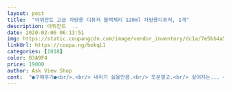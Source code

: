 ```yaml
---
layout: post 
title:  "아뮈잔트 고급 차량용 디퓨저 블랙체리 120ml 차량용디퓨저, 1개" 
description: 아뮈잔트  ..
date: 2020-02-06 06:13:51 
img: https://static.coupangcdn.com/image/vendor_inventory/dc1a/7e5bb4a5dc7c1e823d53edfc74ecc34aaee46bcfd33f241dbd35c0e42961.jpg 
linkUrl: https://coupa.ng/bokqL1 
categories: [1018] 
color: 03A9F4 
price: 19000 
author: Ask View Shop 
cont:  "●구매후기●<br/>.<br/> 내리기 싫을만큼.<br/> 또문열고.<br/> 싶어지는... <br/>.<br/>.<br/><br/>~~~~~~~~~~~~~~※※※※※※※※~~~~~~~~~~<br/>~~~그러다보니.<br/> 첫향을 접하는 고객들도 뭘살까.<br/>.<br/>?<br/>~~~여기까지가.<br/> 제가받고 느낀 장 단점을.<br/> 저만에<br/>~~또사러 올께요~^~^  ^<br/> -^<br/>~~판매자님.<br/> 앞으로.<br/> 이런 좋은제품 많이 올려주세요<br/>••••••••••••••••◐◐◐◐◐◐◐◐◐••••••••••••••••<br/>※※※※☆☆☆ 판매자님 ☆☆☆ 꾸준한 배려와 빠른배송<br/>□이번에 주문한 디퓨저.<br/> 공병이 블랙이라 디자인만<br/>●단점이있다면~첨엔.<br/> 향이바로 전에 산거처럼 알콜이<br/>◑.<br/>구입해서 이제.<br/> 한달정도.<br/> 되어가지만.<br/> 제가 이향이좋아 쟁겨놔야... <br/>... <br/>.<br/>하는 ••••흐뭇함••••<br/>◑.<br/>남편.<br/> 차안에 장착후.<br/> 차문 열때마다.<br/> 은은히 퍼져<br/>◑.<br/>얼핏보면.<br/> 남자 향 스킨향 처럼.<br/> 남자만 써야 되는지는<br/>◑.<br/>여자도 쓸수있게.<br/> 나왔음 해용... <br/>헤헤.<br/><br/>◑.<br/>이번에.<br/> 주문해 받았지만.<br/> 여전히☞깔끔 한포장과 함께☜<br/>◑.<br/>주문후~늘 빠른 배송 약속 넘 잘지켜 주셔서 받기까지.<br/> 걱정을 안하게.<br/> 되더라구요 ㅎㅎ<br/>◑.<br/>택배는.<br/> 늘 그렇잖아요~~주문하는 날로부터<br/>.<br/> ★★★.<br/> ★.<br/> ★강력 추천합니다.<br/> 한번 써보시길요.<br/> ★★★.<br/> ★.<br/> ★<br/>.<br/> ★★★.<br/> ★.<br/> ★추천할만한 베스트 향이져 .<br/> ★★★.<br/> ★.<br/> ★<br/>☞☞[판매자님께.<br/>  ㄱㅅ하고 칭찬] ☜☜ 적어봅니다<br/>☞☞좋은향을.<br/> 저만 알기보단.<br/>☞다른고객이 저처럼 ☜<br/>☞두번에같은 향을.<br/> 구매할땐.<br/> 판매자님 신뢰성과☜<br/>☞또주문하러 올께요 헤헤☜<br/>☞또주문하러 올께요.<br/> 편안 주말저녁되세요~~^~^<br/>☞많이 가지고.<br/> 있어도.<br/> 블랙체리.<br/> 이향이 젤 남편이<br/>☞우선장점 을말하자면~블랙병에.<br/>  디자인은 아주고급지면서도.<br/> 깔끔한.<br/> 모던함과.<br/>늘봐도 질리지 않는<br/>☞향을 느낄수 있다라는 생각에.<br/> □평남기고 갑니당□<br/>♡고객에 입장에서.<br/> 만들어 주시는♡ 「어벤투스 이향은」 어떨까요.<br/>?  ^ㅡ^<br/>♤♤♤늘고객을 배려하는 ◁센스까지▷♤♤♤<br/>「남자스킨향을.<br/> 같은.<br/> 향수향을 좋아하다보니」<br/>【아직 도.<br/> 차안 방향에.<br/> 관심이 있는데.<br/> 어떤걸살까.<br/>.<br/>?】<br/>고객을응대하는 배려와 태도에.<br/> ㄱㅅ드립니다~^^<br/>고객을응대하는 태도와 배려에.<br/> ㄱㅅ드립니다~^^<br/>고객이나 궁금할듯해서.<br/> 굳이 제생각을.<br/> 말하자면<br/>고민하다가도.<br/> 평에.<br/> 한줄이라도.<br/> 이리 써놓으면 관심없다가도.<br/> 관심있게 보면서.<br/> 주문에.<br/> 도움이 되지 않나<br/>고민하시는 분들이 계신다면 ••••이거말고도.<br/> ••••<br/>공병이다 보니.<br/> ☞공병에 칭찬을☜ 드리고싶네요<br/>구매햇구.<br/>  블랙체리는~/남편이 좋아해 주문해서<br/>구매했어요.<br/> ㅎ ㅎ 만족합니다<br/>그러다보니.<br/> 디퓨저 향수 꾸미는거 좋아하다보니<br/>글타고.<br/> 향이 없거나.<br/> 이런건 아니다보니.<br/> 오래두고 쓰기엔<br/>꼼꼼히.<br/> 포장되어 와서.<br/> 뜯으면서도 설레임이.<br/> 오더라구요<br/>나더라구요.<br/>  첨엔 넘좋았는데.<br/> 단점이.<br/> 1달정도가면<br/>남자스킨향을.<br/> 같은.<br/> 향수향을 좋아하다보니<br/>다시한번 ☞ㄱㅅ한말.<br/> 글로.<br/> 전하고 싶네요☜<br/>단점이있다면~첨엔.<br/> 향이바로 전에 산거처럼 알콜이<br/>든든한.<br/> 생각이.<br/> 들어.<br/> 또주문하게.<br/> 되었져.<br/>.<br/>ㅋㅋ<br/>또 여기나무향을 가지고있는.<br/> 리얼우드.<br/> 요것도<br/>많이드간게.<br/> 아니고.<br/> 무알콜이다보니.<br/> 바로 향이올라오는게<br/>맟게 차량 방향 선택하면 될듯합니다... <br/><br/>매력을 가진 향이라.<br/> 이게 블랙체리 만에 매력이아닌가<br/>모르겠지만~~ 여자인 제가.<br/> 가지고 다니고 싶은 생각에<br/>바랍니다.<br/><br/>보고 주문하다.<br/> 향까지 평이좋은듯해 주문하게 되었어요<br/>상세이미지에도.<br/> 아주 설명이나 예쁘게 이미지를.<br/> 잘올려놔서.<br/> 맘에 들었어요... <br/>... <br/><br/>상쾌하면서도.<br/> 【뭔가.<br/> 묘한 매력이 있어】향기에 끌리는<br/>상큼한.<br/> 깊은향이다보니 향기가 질리지않고.<br/> 은은한<br/>새차를 구입하고.<br/> 방향 10개정도~블랙체리 부터 여러향을<br/>샘플로 보내주신것도.<br/> 어벤투스라.<br/> 기존 향수 많지만... <br/><br/>생각으로.<br/> 적어놓은거니.<br/>  고객들마다 다다르니<br/>생각으로.<br/> 적어놓은거니.<br/>  사람마다 고객들마다 다다르니<br/>생각이 드네요... <br/>  이건어디까지나.<br/> 제생각을.<br/> 말하는거니<br/>시원하면서도.<br/> 강한 향이 아닌.<br/> 여자가 가지고 싶을정도로.<br/> 은은한 잔향이.<br/> 매력이져.<br/> 요건 개인적으로.<br/> 제가좋아해<br/>싶네요 ㅎㅎㅎ<br/>싶어 이렇게 ㄱㅅ한맘에 몇글자  남기게 되네요<br/>싶어 이렇게 ㄱㅅ한맘에 평을 남기게 되네요<br/>아니고.<br/> 은근히.<br/> 천천히.<br/> 올라오는 점.<br/> 요거 차이네요<br/>아니고.<br/> 은근히.<br/> 천천히.<br/> 올라오는 점.<br/> 요거 차이라고<br/>안나고.<br/> 우드봉 껴야 은은하게.<br/> 천천히 우드봉 스며들면서<br/>안녕하세요~ 지난번 【블랙체리.<br/> 어벤투스 】 이리주문후<br/>안녕하세요~~명절전 주문한.<br/> 고객입니다<br/>안녕하세요~ㄱㅅ한맘에 인사드립니다~~^.<br/>~ 윙크<br/>알게되었져.<br/> ㅎㅎㅎ<br/>앞으로.<br/> 단골 로.<br/> 꾸준히 전 이용하려구요<br/>어떤향은.<br/> 박스 개봉하자마자.<br/> 뚜껑도 안열엇는데 바로향이<br/>어벤투스~전이향이 제겐 맟더라구요.<br/>  뭔가 향수향같이<br/>여러향수부터~~방향 에 관심있어 더 사게 되더라구요<br/>왜냐면.<br/> 걸어다니다 보면.<br/> 다른분이 봤을때 여자인 저분은.<br/> 남자 스킨 ... <br/>.<br/><br/> -바르고.<br/> 나왔나 생각이.<br/> 들까봐.<br/> ... <br/>ㅜ.<br/>ㅠ<br/>요런향은.<br/> 몇개월써도 끊기기보단.<br/> 더은은하게 차안을<br/>요즘은 방마다.<br/> 아무리없다해도.<br/> 디퓨저 하나정돈 다가지고 있다고.<br/> 봅니당<br/>요즘은.<br/> 이향에.<br/> 빠져 핸드백.<br/> 에 넣고 다닌답니당<br/>우선~첫통화에.<br/> 아주밝은톤으로.<br/><br/>이게뭐라고.<br/> 받기까지 [설레임을.<br/>] 갗고 기다려지는 ㅎㅎ<br/>이번에 어벤 투스.<br/> 매력에 빠져.<br/> 또추가주문 하게 되었어요<br/>이번에 주문한 디퓨저.<br/> 공병이 블랙이라 디자인만<br/>이점이 전맘에들엇구 자세한 설명도.<br/> 전 만족했어요<br/>이향 에.<br/>  매력이.<br/> 아닌가.<br/>.<br/>?  하는.<br/> 생각이.<br/> 드네요<br/>작은도움이.<br/> 되었음 하는바에.<br/> 평남긴거니 참고하시길<br/>잔향이.<br/> 매력이져 ㅎㅎㅎ<br/>장점이 있으면.<br/> 단점이잇겠져.<br/> 근데 이향은.<br/> 그다지 단점보단<br/>저만 그런지는 모르지만요.<br/> ㅎㅎㅎ<br/>저역시 좀 성격은 밝은편이다보니.<br/> 좋터라구요<br/>전 2개 주문햇어요.<br/>  달달한 달콤한 블랙체리1개<br/>전 목적지.<br/> 도착해서.<br/> 차에서.<br/> 내릴때 이향이.<br/> 좋아 .<br/><br/>접하고 쟁겨놓고.<br/> 사다보니.<br/> 우연히 판매자님꺼<br/>조금.<br/> 걱정되지만.<br/>  제가 좋아.<br/> 가끔 뿌리게.<br/> 되네요 ㅎㅎ<br/>좋아해서.<br/> 달달하면서도.<br/> 포근한 또는 과일향처럼<br/>좋을듯합니다.<br/><br/>주문을 하던 문의만을 하더라도.<br/> 밝게 인사를 하면기분좋고<br/>주문하시는 분들 이 계신다면.<br/> 저만의 상품평이<br/>참고 하길요~~^^<br/>추가 구매 생각중요~~^^<br/>판매자님 처럼.<br/> 첨엔 무알콜 원액이다보니.<br/> 뚜껑열기전엔<br/>판매자님꺼엔  더많은 향이.<br/> 있으니.<br/> 내향과 내스탈에<br/>판매자님껀.<br/> 첨엔 무알콜 원액이다보니.<br/> 뚜껑열기전엔<br/>하루에.<br/> 보람을 느끼게 되져... <br/>   요런점이 칭찬과 만족이라 ◎◎인사드립니당◎◎<br/>하루에.<br/> 보람을 느끼게 되져... <br/>   이런점이 칭찬과 만족이라 ◎◎인사드립니당◎◎<br/>하시는일 번창하길 바라면서.<br/> 밝은 통화 넘 ㄱㅅ드립니다<br/>향기와 상쾌함을.<br/> 주지않나싶네요<br/>향이 끊어지더라구요~~  에궁 ㅜ.<br/>ㅠ 차라리 이런향보단<br/>향이 끊어지더라구요~~  차라리 이런향보단<br/>향이라는것은.<br/> 여자라면 싫어하는 분들은 없겠져<br/>향이배여서.<br/>   은은하게.<br/> 스며들다보니.<br/> 잔향까지<br/>향이첨 접하는 분들이라면.<br/> 사려고 망설이는 분들이 잇다면<br/>" 
---
```

